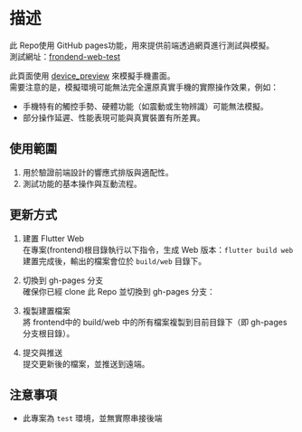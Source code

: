 # 描述
此 Repo使用 GitHub pages功能，用來提供前端透過網頁進行測試與模擬。  
測試網址：[frondend-web-test](https://trainerplux.github.io/frondend-web-test/)

此頁面使用 [device_preview](https://pub.dev/packages/device_preview) 來模擬手機畫面。  
需要注意的是，模擬環境可能無法完全還原真實手機的實際操作效果，例如：  
- 手機特有的觸控手勢、硬體功能（如震動或生物辨識）可能無法模擬。
- 部分操作延遲、性能表現可能與真實裝置有所差異。

## 使用範圍
1.	用於驗證前端設計的響應式排版與適配性。
2.	測試功能的基本操作與互動流程。

## 更新方式
1. 建置 Flutter Web  
  在專案(frontend)根目錄執行以下指令，生成 Web 版本：`flutter build web`  
  建置完成後，輸出的檔案會位於 `build/web` 目錄下。

2. 切換到 gh-pages 分支  
確保你已經 clone 此 Repo 並切換到 gh-pages 分支：

3. 複製建置檔案  
將 frontend中的 build/web 中的所有檔案複製到目前目錄下（即 gh-pages 分支根目錄）。

4. 提交與推送  
提交更新後的檔案，並推送到遠端。

## 注意事項
- 此專案為 `test` 環境，並無實際串接後端
